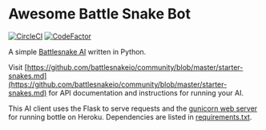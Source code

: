 # Awesome Battle Snake Bot
[![CircleCI](https://circleci.com/gh/tim-hub/awesome-snake.svg?style=svg)](https://circleci.com/gh/tim-hub/awesome-snake)
[![CodeFactor](https://www.codefactor.io/repository/github/tim-hub/awesome-snake/badge?style=flat-square)](https://www.codefactor.io/repository/github/tim-hub/awesome-snake)

A simple [Battlesnake AI](http://battlesnake.io) written in Python. 

Visit [https://github.com/battlesnakeio/community/blob/master/starter-snakes.md](https://github.com/battlesnakeio/community/blob/master/starter-snakes.md) for API documentation and instructions for running your AI.

This AI client uses the Flask to serve requests and the [gunicorn web server](http://gunicorn.org/) for running bottle on Heroku. Dependencies are listed in [requirements.txt](requirements.txt).
